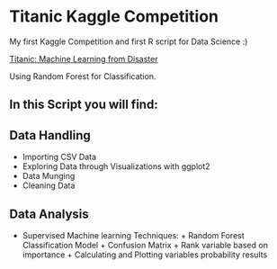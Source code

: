 # Titanic Kaggle Competition

My first Kaggle Competition and first R script for Data Science :)

[Titanic: Machine Learning from Disaster](https://www.kaggle.com/c/titanic)

Using Random Forest for Classification.

## In this Script you will find:
## Data Handling
*   Importing CSV Data
*   Exploring Data through Visualizations with ggplot2
*   Data Munging
*   Cleaning Data

## Data Analysis
*    Supervised Machine learning Techniques:
    +   Random Forest Classification Model
    +   Confusion Matrix
    +   Rank variable based on importance
    +   Calculating and Plotting variables probability results

